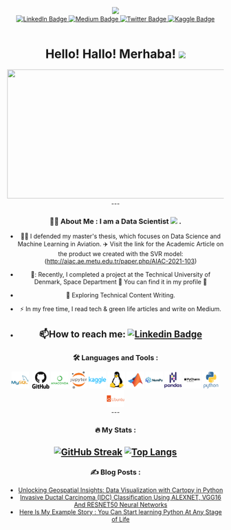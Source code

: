 <div id="header" align="center">
  <img src="https://media.giphy.com/media/MKorKFj0Muz4P0CI7D/giphy.gif">
</div>

<div id="badges" align="center">
  <a href="https://www.linkedin.com/in/gulizardurmaz/">
    <img src="https://img.shields.io/badge/LinkedIn-blue?style=for-the-badge&logo=linkedin&logoColor=white" alt="LinkedIn Badge"/>
  </a>
  <a href="https://medium.com/@gulizar-durmaz">
    <img src="https://img.shields.io/badge/Medium-black?style=for-the-badge&logo=medium&logoColor=white" alt="Medium Badge"/>
  </a>
  <a href="https://twitter.com/GulizarDurmaz">
    <img src="https://img.shields.io/badge/Twitter-blue?style=for-the-badge&logo=twitter&logoColor=white" alt="Twitter Badge"/>
  </a>
  <a href="https://www.kaggle.com/gulizardurmaz">
    <img src="https://img.shields.io/badge/Kaggle-blue?style=for-the-badge&logo=kaggle&logoColor=white" alt="Kaggle Badge"/>
  </a>
<div id="badges">
<img src="https://komarev.com/ghpvc/?username=gulizarrr&style=flat-square&color=blue" alt=""/>
<h1>
  Hello! Hallo! Merhaba!
  <img src="https://media.giphy.com/media/hvRJCLFzcasrR4ia7z/giphy.gif" width="30px"/>
</h1>
<div align="center">
  <img src="https://media.giphy.com/media/A3YdACvScgYiERTws8/giphy.gif" width="600" height="300"/>
</div>
  ---

### :woman_technologist: About Me : I am a Data Scientist <img src="https://media.giphy.com/media/WUlplcMpOCEmTGBtBW/giphy.gif" width="30"> .
  - 👩‍🔧 I defended my master's thesis, which focuses on Data Science and Machine Learning in Aviation. ✈️ Visit the link for the Academic Article on the product we created with the SVR model: (http://aiac.ae.metu.edu.tr/paper.php/AIAC-2021-103)
  - 🚀: Recently, I completed a project at the Technical University of Denmark, Space Department  🤟 You can find it in my profile 🤞

- :seedling: Exploring Technical Content Writing.

- :zap: In my free time, I read tech & green life articles and write on Medium.

- :mailbox:How to reach me: [![Linkedin Badge](https://img.shields.io/badge/-Gülizar-blue?style=flat&logo=Linkedin&logoColor=white)](https://www.linkedin.com/in/gulizardurmaz/)
  ---

### :hammer_and_wrench: Languages and Tools :
<div>
  <img src="https://github.com/devicons/devicon/blob/master/icons/mysql/mysql-original-wordmark.svg" title="MySQL"  alt="MySQL" width="40" height="40"/>&nbsp;
  <img src="https://github.com/devicons/devicon/blob/master/icons/github/github-original-wordmark.svg" title="GitHub" **alt="GitHub" width="40" height="40"/>
    <img src="https://github.com/devicons/devicon/blob/master/icons/anaconda/anaconda-original-wordmark.svg" title="Anaconda" **alt="Anaconda" width="40" height="40"/>
    <img src="https://github.com/devicons/devicon/blob/master/icons/jupyter/jupyter-original-wordmark.svg" title="Jupyter" **alt="Jupyter" width="40" height="40"/>
    <img src="https://github.com/devicons/devicon/blob/master/icons/kaggle/kaggle-original-wordmark.svg" title="Kaggle" **alt="Kaggle" width="40" height="40"/>
    <img src="https://github.com/devicons/devicon/blob/master/icons/linux/linux-original.svg" title="Linux" **alt="Linux" width="40" height="40"/>
    <img src="https://github.com/devicons/devicon/blob/master/icons/matlab/matlab-original.svg" title="Matlab" **alt="Matlab" width="40" height="40"/>
    <img src="https://github.com/devicons/devicon/blob/master/icons/numpy/numpy-original-wordmark.svg" title="Numpy" **alt="Numpy" width="40" height="40"/>
    <img src="https://github.com/devicons/devicon/blob/master/icons/pandas/pandas-original-wordmark.svg" title="Pandas" **alt="Pandas" width="40" height="40"/>
    <img src="https://github.com/devicons/devicon/blob/master/icons/pycharm/pycharm-original-wordmark.svg" title="Pycharm" **alt="Pycharm" width="40" height="40"/>
    <img src="https://github.com/devicons/devicon/blob/master/icons/python/python-original-wordmark.svg" title="Python" **alt="Python" width="40" height="40"/>
      <img src="https://github.com/devicons/devicon/blob/master/icons/ubuntu/ubuntu-plain-wordmark.svg" title="Ubuntu" **alt="Ubuntu" width="40" height="40"/>
</div>
---

### :fire: My Stats : 
  [![GitHub Streak](http://github-readme-streak-stats.herokuapp.com?user=Gulizarrr&theme=synthwave&border_radius=4.7)](https://git.io/streak-stats)
  [![Top Langs](https://github-readme-stats.vercel.app/api/top-langs/?username=Gulizarrr&layout=compact&theme=vision-friendly-dark)](https://github.com/anuraghazra/github-readme-stats)
  ---

### :writing_hand: Blog Posts :
  <!-- BLOG-POST-LIST:START -->
- [Unlocking Geospatial Insights: Data Visualization with Cartopy in Python](https://gulizar-durmaz.medium.com/unlocking-geospatial-insights-data-visualization-with-cartopy-in-python-e78fe052688d?source=rss-b2210dd67c29------2)
- [Invasive Ductal Carcinoma &lpar;IDC&rpar; Classification Using ALEXNET, VGG16 And RESNET50 Neural Networks](https://gulizar-durmaz.medium.com/alexnet-vgg16-ve-resnet50-si%CC%87ni%CC%87r-a%C4%9Flari-kullanimi-i%CC%87le-i%CC%87nvazi%CC%87v-duktal-karsi%CC%87noma-idc-siniflandirm-2e0ecda7b572?source=rss-b2210dd67c29------2)
- [Here Is My Example Story : You Can Start learning Python At Any Stage of Life](https://gulizar-durmaz.medium.com/here-is-my-example-story-you-can-start-learning-python-at-any-stage-of-life-7e0f134ed6d8?source=rss-b2210dd67c29------2)
<!-- BLOG-POST-LIST:END -->
